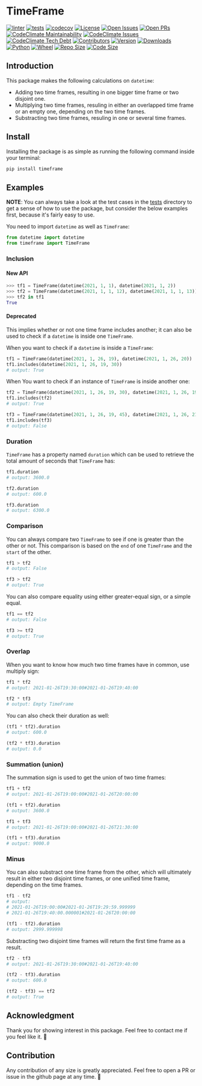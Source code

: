 # TimeFrame

[![linter](https://github.com/meysam81/timeframe/actions/workflows/linter.yml/badge.svg?branch=main&event=push)](./.pre-commit-config.yaml)
[![tests](https://github.com/meysam81/timeframe/actions/workflows/tests.yml/badge.svg?branch=main)](./tox.ini)
[![codecov](https://codecov.io/gh/meysam81/timeframe/branch/main/graph/badge.svg?token=NM0LMWP0X2)](https://codecov.io/gh/meysam81/timeframe)
[![License](https://img.shields.io/github/license/meysam81/timeframe)](./LICENSE)
[![Open Issues](https://img.shields.io/github/issues-raw/meysam81/timeframe)](https://github.com/meysam81/timeframe/issues)
[![Open PRs](https://img.shields.io/github/issues-pr-raw/meysam81/timeframe)](https://github.com/meysam81/timeframe/pulls)
[![CodeClimate Maintainability](https://img.shields.io/codeclimate/maintainability/meysam81/timeframe)](https://codeclimate.com/github/meysam81/timeframe)
[![CodeClimate Issues](https://img.shields.io/codeclimate/issues/meysam81/timeframe?label=codeclimate%20issues)](https://codeclimate.com/github/meysam81/timeframe/issues)
[![CodeClimate Tech Debt](https://img.shields.io/codeclimate/tech-debt/meysam81/timeframe)](https://codeclimate.com/github/meysam81/timeframe/trends/technical_debt)
[![Contributors](https://img.shields.io/github/contributors/meysam81/timeframe)](https://github.com/meysam81/timeframe/graphs/contributors)
[![Version](https://img.shields.io/pypi/v/timeframe)](https://pypi.org/project/timeframe/)
[![Downloads](https://img.shields.io/pypi/dm/timeframe)](https://pypi.org/project/timeframe/)
[![Python](https://img.shields.io/pypi/pyversions/timeframe)](https://pypi.org/project/timeframe/)
[![Wheel](https://img.shields.io/pypi/wheel/timeframe)](https://pypi.org/project/timeframe/)
[![Repo Size](https://img.shields.io/github/repo-size/meysam81/timeframe)](https://github.com/meysam81/timeframe/)
[![Code Size](https://img.shields.io/github/languages/code-size/meysam81/timeframe)](https://github.com/meysam81/timeframe/)

## Introduction

This package makes the following calculations on `datetime`:

* Adding two time frames, resulting in one bigger time frame or two disjoint one.
* Multiplying two time frames, resuling in either an overlapped time frame or
an empty one, depending on the two time frames.
* Substracting two time frames, resuling in one or several time frames.

## Install

Installing the package is as simple as running the following command inside
your terminal:

```bash
pip install timeframe
```

## Examples

**NOTE**: You can always take a look at the test cases in the [tests](./test)
directory to get a sense of how to use the package, but consider the below
examples first, because it's fairly easy to use.

You need to import `datetime` as well as `TimeFrame`:

```python
from datetime import datetime
from timeframe import TimeFrame
```

### Inclusion

#### New API

```python
>>> tf1 = TimeFrame(datetime(2021, 1, 1), datetime(2021, 1, 2))
>>> tf2 = TimeFrame(datetime(2021, 1, 1, 12), datetime(2021, 1, 1, 13))
>>> tf2 in tf1
True
```

#### Deprecated

This implies whether or not one time frame includes another; it can also be
used to check if a `datetime` is inside one `TimeFrame`.

When you want to check if a `datetime` is inside a `TimeFrame`:

```python
tf1 = TimeFrame(datetime(2021, 1, 26, 19), datetime(2021, 1, 26, 20))
tf1.includes(datetime(2021, 1, 26, 19, 30))
# output: True
```

When You want to check if an instance of `TimeFrame` is inside another one:

```python
tf2 = TimeFrame(datetime(2021, 1, 26, 19, 30), datetime(2021, 1, 26, 19, 40))
tf1.includes(tf2)
# output: True
```

```python
tf3 = TimeFrame(datetime(2021, 1, 26, 19, 45), datetime(2021, 1, 26, 21, 30))
tf1.includes(tf3)
# output: False
```

### Duration

`TimeFrame` has a property named `duration` which can be used to retrieve the
total amount of seconds that `TimeFrame` has:

```python
tf1.duration
# output: 3600.0
```

```python
tf2.duration
# output: 600.0
```

```python
tf3.duration
# output: 6300.0
```

### Comparison

You can always compare two `TimeFrame` to see if one is greater than the other or not.
This comparison is based on the `end` of one `TimeFrame` and the `start` of the other.

```python
tf1 > tf2
# output: False
```

```python
tf3 > tf2
# output: True
```

You can also compare equality using either greater-equal sign, or a simple equal.

```python
tf1 == tf2
# output: False
```

```python
tf3 >= tf2
# output: True
```

### Overlap

When you want to know how much two time frames have in common, use multiply sign:

```python
tf1 * tf2
# output: 2021-01-26T19:30:00#2021-01-26T19:40:00
```

```python
tf2 * tf3
# output: Empty TimeFrame
```

You can also check their duration as well:

```python
(tf1 * tf2).duration
# output: 600.0
```

```python
(tf2 * tf3).duration
# output: 0.0
```

### Summation (union)

The summation sign is used to get the union of two time frames:

```python
tf1 + tf2
# output: 2021-01-26T19:00:00#2021-01-26T20:00:00
```

```python
(tf1 + tf2).duration
# output: 3600.0
```

```python
tf1 + tf3
# output: 2021-01-26T19:00:00#2021-01-26T21:30:00
```

```python
(tf1 + tf3).duration
# output: 9000.0
```

### Minus

You can also substract one time frame from the other, which will ultimately
result in either two disjoint time frames, or one unified time frame, depending
on the time frames.

```python
tf1 - tf2
# output:
# 2021-01-26T19:00:00#2021-01-26T19:29:59.999999
# 2021-01-26T19:40:00.000001#2021-01-26T20:00:00
```

```python
(tf1 - tf2).duration
# output: 2999.999998
```

Substracting two disjoint time frames will return the first time frame as a result.

```python
tf2 - tf3
# output: 2021-01-26T19:30:00#2021-01-26T19:40:00
```

```python
(tf2 - tf3).duration
# output: 600.0
```

```python
(tf2 - tf3) == tf2
# output: True
```

## Acknowledgment

Thank you for showing interest in this package. Feel free to contact me if you
feel like it. 🥂

## Contribution

Any contribution of any size is greatly appreciated. Feel free to open a PR or
issue in the github page at any time. 🤗
